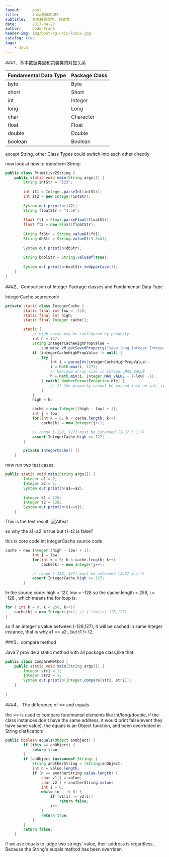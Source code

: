 ```yaml
---
layout:     post
title:      Java基础知识2
subtitle:   基本数据类型，包装类
date:       2017-04-23
author:     CoderFrank	
header-img: img/post-bg-unix-linux.jpg
catalog: true
tags:
    - Java
---
```


###1、基本数据类型和包装类的对应关系

Fundamental Data Type| Package Class
----|---
byte|Byte
short|Short
int|Integer
long|Long
char|Character
float|Float
double|Double
boolean|Boolean

except String, other Class Types could switch into each other directly

now look at how to transform String:


```java
public class Primitive2String {
	public static void main(String args[]) {
		String intStr = "123";
		
		int it1 = Integer.parseInt(intStr);
		int it2 = new Integer(intStr);
		
		System.out.println(it2);
		String floatStr = "4.56";
		
		float ft1 = Float.parseFloat(floatStr);
		float ft2 = new Float(floatStr);
		
		String ftStr = String.valueOf(ft1);
		String dbStr = String.valueOf(3.344);
		
		System.out.println(dbStr);
		
		String boolStr = String.valueOf(true);
		
		System.out.println(boolStr.toUpperCase());
	}
}

```

###2、Comparison of Integer Package classes and Fundamental Data Type

IntegerCache sourcecode

```java
private static class IntegerCache {
        static final int low = -128;
        static final int high;
        static final Integer cache[];

        static {
            // high value may be configured by property
            int h = 127;
            String integerCacheHighPropValue =
                sun.misc.VM.getSavedProperty("java.lang.Integer.IntegerCache.high");
            if (integerCacheHighPropValue != null) {
                try {
                    int i = parseInt(integerCacheHighPropValue);
                    i = Math.max(i, 127);
                    // Maximum array size is Integer.MAX_VALUE
                    h = Math.min(i, Integer.MAX_VALUE - (-low) -1);
                } catch( NumberFormatException nfe) {
                    // If the property cannot be parsed into an int, ignore it.
                }
            }
            high = h;

            cache = new Integer[(high - low) + 1];
            int j = low;
            for(int k = 0; k < cache.length; k++)
                cache[k] = new Integer(j++);

            // range [-128, 127] must be interned (JLS7 5.1.7)
            assert IntegerCache.high >= 127;
        }

        private IntegerCache() {}
    }
```

now run two test cases:

```java
public static void main(String args[]) {
		Integer a1 = 2;
		Integer a2 = 2;
		System.out.println(a1==a2);
		
		Integer t1 = 128;
		Integer t2 = 128;
		System.out.println(t1==t2);
	}
```

This is the test result:
![Altext](http://ofmzs1ffp.bkt.clouddn.com/20170422149283449888867.png)

so why the a1=a2 is true but t1=t2 is false?

this is core code int IntegerCache source code

```java
cache = new Integer[(high - low) + 1];
            int j = low;
            for(int k = 0; k < cache.length; k++)
                cache[k] = new Integer(j++);

            // range [-128, 127] must be interned (JLS7 5.1.7)
            assert IntegerCache.high >= 127;
        }
```

In  the source code:
high = 127, low = -128
so the cache.length = 256, j = -128 , which means the for loop is:

```java
for ( int k = 0; k < 256; k++){
	cache[k] = new Integer(j++); // j limits(-128,127)
}
```

so if an integer's value between (-128,127), it will be cached in same Integer instance, that is why a1 == a2 , but t1 != t2.

###3、compare method

Java 7 provide a static method with all package class,like  that:

```java
public class CompareMethod {
	public static void main(String args[]) {
		Integer str1 = 1;
		Integer str2 = 1;
		System.out.println(Integer.compare(str1, str2));
	}
	
}
```

###4、 The difference of == and equals

the == is used to compare fundmantal elements like int/long/double, if the class instances don't have the same address, it would print false(event they have same value).
the equals is an Object function, and been overridded in String clarfication:

```java
public boolean equals(Object anObject) {
        if (this == anObject) {
            return true;
        }
        if (anObject instanceof String) {
            String anotherString = (String)anObject;
            int n = value.length;
            if (n == anotherString.value.length) {
                char v1[] = value;
                char v2[] = anotherString.value;
                int i = 0;
                while (n-- != 0) {
                    if (v1[i] != v2[i])
                        return false;
                    i++;
                }
                return true;
            }
        }
        return false;
    }
```
if we use equals to judge two strings' value, their address is regardless, Because the String's euqals method has been overriden

                                                                                                                                                                                                                                                                                                                                                                                                                                        